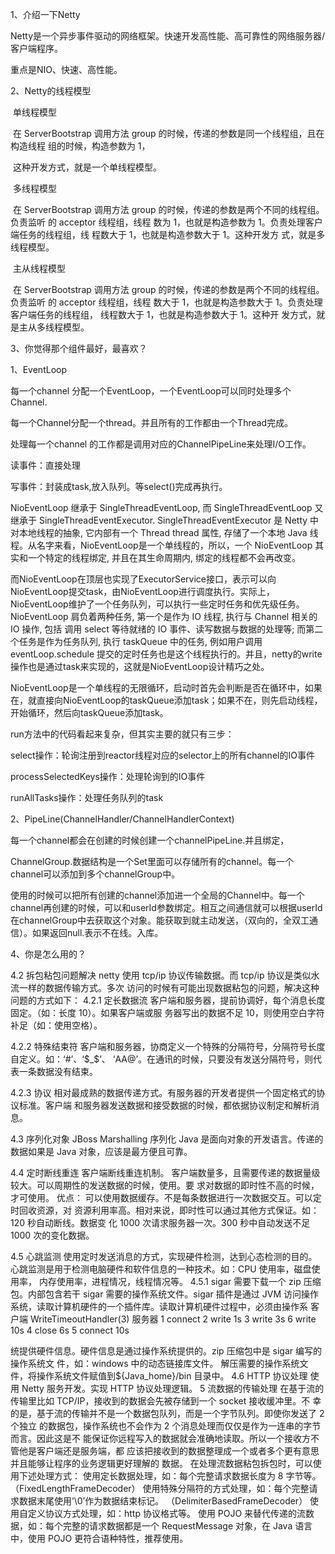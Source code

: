 



1、介绍一下Netty

Netty是一个异步事件驱动的网络框架。快速开发高性能、高可靠性的网络服务器/客户端程序。

重点是NIO、快速、高性能。

2、Netty的线程模型

​		单线程模型

​		在 ServerBootstrap 调用方法 group 的时候，传递的参数是同一个线程组，且在构造线程 组的时候，构造参数为 1，

​		这种开发方式，就是一个单线程模型。 

​		多线程模型

​		在 ServerBootstrap 调用方法 group 的时候，传递的参数是两个不同的线程组。负责监听 的 acceptor 线程组，线程		数为 1，也就是构造参数为 1。负责处理客户端任务的线程组，线 程数大于 1，也就是构造参数大于 1。这种开发方		式，就是多线程模型。 

​		主从线程模型

​		在 ServerBootstrap 调用方法 group 的时候，传递的参数是两个不同的线程组。负责监听 的 acceptor 线程组，线程		数大于 1，也就是构造参数大于 1。负责处理客户端任务的线程组， 线程数大于 1，也就是构造参数大于 1。这种开		发方式，就是主从多线程模型。 

3、你觉得那个组件最好，最喜欢？

1、EventLoop

每一个channel 分配一个EventLoop，一个EventLoop可以同时处理多个Channel.

每一个Channel分配一个thread。并且所有的工作都由一个Thread完成。

处理每一个channel 的工作都是调用对应的ChannelPipeLine来处理I/O工作。

读事件：直接处理

写事件：封装成task,放入队列。等select()完成再执行。

NioEventLoop 继承于 SingleThreadEventLoop, 而 SingleThreadEventLoop 又继承于 SingleThreadEventExecutor. SingleThreadEventExecutor 是 Netty 中对本地线程的抽象, 它内部有一个 Thread thread 属性, 存储了一个本地 Java 线程。从名字来看，NioEventLoop是一个单线程的，所以，一个 NioEventLoop 其实和一个特定的线程绑定, 并且在其生命周期内, 绑定的线程都不会再改变。

而NioEventLoop在顶层也实现了ExecutorService接口，表示可以向NioEventLoop提交task，由NioEventLoop进行调度执行。实际上，NioEventLoop维护了一个任务队列，可以执行一些定时任务和优先级任务。NioEventLoop 肩负着两种任务, 第一个是作为 IO 线程, 执行与 Channel 相关的 IO 操作, 包括 调用 select 等待就绪的 IO 事件、读写数据与数据的处理等; 而第二个任务是作为任务队列, 执行 taskQueue 中的任务, 例如用户调用 eventLoop.schedule 提交的定时任务也是这个线程执行的。并且，netty的write操作也是通过task来实现的，这就是NioEventLoop设计精巧之处。

NioEventLoop是一个单线程的无限循环，启动时首先会判断是否在循环中，如果在，就直接向NioEventLoop的taskQueue添加task；如果不在，则先启动线程，开始循环，然后向taskQueue添加task。

run方法中的代码看起来复杂，但其实主要的就只有三步：

select操作：轮询注册到reactor线程对应的selector上的所有channel的IO事件

processSelectedKeys操作：处理轮询到的IO事件

runAllTasks操作：处理任务队列的task

2、PipeLine(ChannelHandler/ChannelHandlerContext)

每一个channel都会在创建的时候创建一个channelPipeLine.并且绑定，

ChannelGroup.数据结构是一个Set里面可以存储所有的channel。每一个channel可以添加到多个channelGroup中。

使用的时候可以把所有创建的channel添加进一个全局的Channel中。每一个channel再创建的时候，可以和userId参数绑定。相互之间通信就可以根据userId在channelGroup中去获取这个对象。能获取到就主动发送，（双向的，全双工通信）。如果返回null.表示不在线。入库。

4、你是怎么用的？



4.2 拆包粘包问题解决 
netty 使用 tcp/ip 协议传输数据。而 tcp/ip 协议是类似水流一样的数据传输方式。多次 访问的时候有可能出现数据粘包的问题，解决这种问题的方式如下： 
4.2.1 定长数据流 
客户端和服务器，提前协调好，每个消息长度固定。（如：长度 10）。如果客户端或服 务器写出的数据不足 10，则使用空白字符补足（如：使用空格）。 

4.2.2 特殊结束符 
客户端和服务器，协商定义一个特殊的分隔符号，分隔符号长度自定义。如：‘#’、‘$_$’、 ‘AA@’。在通讯的时候，只要没有发送分隔符号，则代表一条数据没有结束。 

4.2.3 协议 
相对最成熟的数据传递方式。有服务器的开发者提供一个固定格式的协议标准。客户端 和服务器发送数据和接受数据的时候，都依据协议制定和解析消息。 

 

4.3 序列化对象 
JBoss Marshalling 序列化 Java 是面向对象的开发语言。传递的数据如果是 Java 对象，应该是最方便且可靠。 

4.4 定时断线重连 
客户端断线重连机制。 客户端数量多，且需要传递的数据量级较大。可以周期性的发送数据的时候，使用。要 求对数据的即时性不高的时候，才可使用。 优点： 可以使用数据缓存。不是每条数据进行一次数据交互。可以定时回收资源，对 资源利用率高。相对来说，即时性可以通过其他方式保证。如： 120 秒自动断线。数据变 化 1000 次请求服务器一次。300 秒中自动发送不足 1000 次的变化数据。 

4.5 心跳监测 
使用定时发送消息的方式，实现硬件检测，达到心态检测的目的。 心跳监测是用于检测电脑硬件和软件信息的一种技术。如：CPU 使用率，磁盘使用率， 内存使用率，进程情况，线程情况等。 
4.5.1 sigar 
需要下载一个 zip 压缩包。内部包含若干 sigar 需要的操作系统文件。sigar 插件是通过 JVM 访问操作系统，读取计算机硬件的一个插件库。读取计算机硬件过程中，必须由操作系
客户端 WriteTimeoutHandler(3) 
服务器 
1 connect 
2 write 1s 
3 write 3s 
6 write 10s 
4 close 6s 
5 connect 10s 

 统提供硬件信息。硬件信息是通过操作系统提供的。zip 压缩包中是 sigar 编写的操作系统文 件，如：windows 中的动态链接库文件。 解压需要的操作系统文件，将操作系统文件赋值到${Java_home}/bin 目录中。 
4.6 HTTP 协议处理 
使用 Netty 服务开发。实现 HTTP 协议处理逻辑。 
5 流数据的传输处理 
在基于流的传输里比如 TCP/IP，接收到的数据会先被存储到一个 socket 接收缓冲里。不 幸的是，基于流的传输并不是一个数据包队列，而是一个字节队列。即使你发送了 2 个独立 的数据包，操作系统也不会作为 2 个消息处理而仅仅是作为一连串的字节而言。因此这是不 能保证你远程写入的数据就会准确地读取。所以一个接收方不管他是客户端还是服务端，都 应该把接收到的数据整理成一个或者多个更有意思并且能够让程序的业务逻辑更好理解的 数据。 在处理流数据粘包拆包时，可以使用下述处理方式： 使用定长数据处理，如：每个完整请求数据长度为 8 字节等。 （FixedLengthFrameDecoder）
 使用特殊分隔符的方式处理，如：每个完整请求数据末尾使用’\0’作为数据结束标记。 （DelimiterBasedFrameDecoder） 使用自定义协议方式处理，如：http 协议格式等。 使用 POJO 来替代传递的流数据，如：每个完整的请求数据都是一个 RequestMessage 对象，在 Java 语言中，使用 POJO 更符合语种特性，推荐使用。 